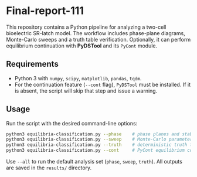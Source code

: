 # Final-report-111

This repository contains a Python pipeline for analyzing a two-cell bioelectric SR-latch model. The workflow includes phase-plane diagrams, Monte-Carlo sweeps and a truth table verification. Optionally, it can perform equilibrium continuation with **PyDSTool** and its `PyCont` module.

## Requirements

- Python 3 with `numpy`, `scipy`, `matplotlib`, `pandas`, `tqdm`.
- For the continuation feature (`--cont` flag), `PyDSTool` must be installed. If it is absent, the script will skip that step and issue a warning.

## Usage

Run the script with the desired command-line options:

```bash
python3 equilibria-classification.py --phase    # phase planes and stability plots
python3 equilibria-classification.py --sweep    # Monte-Carlo parameter sweep
python3 equilibria-classification.py --truth    # deterministic truth table check
python3 equilibria-classification.py --cont     # PyCont equilibrium continuation
```

Use `--all` to run the default analysis set (`phase`, `sweep`, `truth`). All outputs are saved in the `results/` directory.
